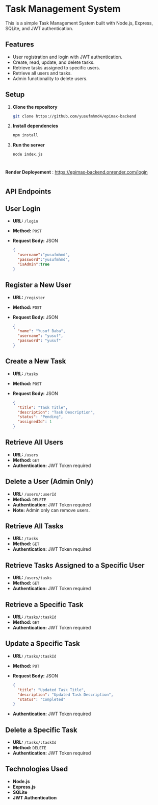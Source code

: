 # Task Management System

This is a simple Task Management System built with Node.js, Express, SQLite, and JWT authentication.

## Features

- User registration and login with JWT authentication.
- Create, read, update, and delete tasks.
- Retrieve tasks assigned to specific users.
- Retrieve all users and tasks.
- Admin functionality to delete users.

## Setup

1. **Clone the repository**

   ```bash
   git clone https://github.com/yusufmhmd4/epimax-backend
   ```
     
2. **Install dependencies**

   ```bash
   npm install
   ```
     
3. **Run the server**

   ```bash
   node index.js
   ```

#
**Render Deployement** : https://epimax-backend.onrender.com/login
#


## API Endpoints
     
## User Login

- **URL:** `/login`
- **Method:** `POST`
- **Request Body:** JSON

  ```json
  {
    "username":"yusufmhmd",
    "password":"yusufmhmd",
    "isAdmin":true
  }
  ```

## Register a New User

- **URL:** `/register`
- **Method:** `POST`
- **Request Body:** JSON

  ```json
  {
    "name": "Yusuf Baba",
    "username": "yusuf",
    "password": "yusuf"
  }
  ```

## Create a New Task

- **URL:** `/tasks`
- **Method:** `POST`
- **Request Body:** JSON

  ```json
  {
    "title": "Task Title",
    "description": "Task Description",
    "status": "Pending",
    "assignedId": 1
  }
  ```

## Retrieve All Users

- **URL:** `/users`
- **Method:** `GET`
- **Authentication:** JWT Token required

## Delete a User (Admin Only)

- **URL:** `/users/:userId`
- **Method:** `DELETE`
- **Authentication:** JWT Token required
- **Note:** Admin only can remove users.

## Retrieve All Tasks

- **URL:** `/tasks`
- **Method:** `GET`
- **Authentication:** JWT Token required

## Retrieve Tasks Assigned to a Specific User

- **URL:** `/users/tasks`
- **Method:** `GET`
- **Authentication:** JWT Token required

## Retrieve a Specific Task

- **URL:** `/tasks/:taskId`
- **Method:** `GET`
- **Authentication:** JWT Token required

## Update a Specific Task

- **URL:** `/tasks/:taskId`
- **Method:** `PUT`
- **Request Body:** JSON

  ```json
  {
    "title": "Updated Task Title",
    "description": "Updated Task Description",
    "status": "Completed"
  }
  ```

- **Authentication:** JWT Token required

## Delete a Specific Task

- **URL:** `/tasks/:taskId`
- **Method:** `DELETE`
- **Authentication:** JWT Token required

## Technologies Used

- **Node.js**
- **Express.js**
- **SQLite**
- **JWT Authentication**

